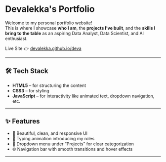 # Devalekka's Portfolio

Welcome to my personal portfolio website!  
This is where I showcase **who I am**, the **projects I’ve built**, and the **skills I bring to the table** as an aspiring Data Analyst, Data Scientist, and AI enthusiast.

Live Site 👉 [devalekka.github.io/deva](https://devalekka.github.io/Portfolio/)

---

## 🛠️ Tech Stack

- **HTML5** – for structuring the content  
- **CSS3** – for styling   
- **JavaScript** – for interactivity like animated text, dropdown navigation, etc.

---

## ✨ Features

- 🎨 Beautiful, clean, and responsive UI  
- 🔮 Typing animation introducing my roles  
- 📁 Dropdown menu under “Projects” for clear categorization  
- 🌐 Navigation bar with smooth transitions and hover effects  


---


